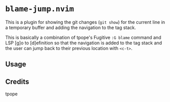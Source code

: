 # `blame-jump.nvim`

This is a plugin for showing the git changes (`git show`) for the current line in a temporary buffer and adding the navigation to the tag stack.

This is basically a combination of tpope's Fugitive `:G blame` command and LSP [g]o to [d]efinition so that the navigation is added to the tag stack and the user can jump back to their previous location with `<c-t>`.

## Usage

## Credits

tpope

